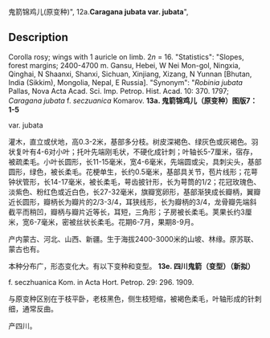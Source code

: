 鬼箭锦鸡儿(原变种)",
12a.**Caragana jubata var. jubata**",

## Description
Corolla rosy; wings with 1 auricle on limb. 2*n* = 16.
  "Statistics": "Slopes, forest margins; 2400-4700 m. Gansu, Hebei, W Nei Mon-gol, Ningxia, Qinghai, N Shaanxi, Shanxi, Sichuan, Xinjiang, Xizang, N Yunnan [Bhutan, India (Sikkim), Mongolia, Nepal, E Russia].
  "Synonym": "*Robinia jubata* Pallas, Nova Acta Acad. Sci. Imp. Petrop. Hist. Acad. 10: 370. 1797; *Caragana jubata* f. *seczuanica* Komarov.
**13a. 鬼箭锦鸡儿（原变种）图版7：1-5**

var. jubata

灌木，直立或伏地，高0.3-2米，基部多分枝。树皮深褐色、绿灰色或灰褐色。羽状复叶有4-6对小叶；托叶先端刚毛状，不硬化成针刺；叶轴长5-7厘米，宿存，被疏柔毛。小叶长圆形，长11-15毫米，宽4-6毫米，先端圆或尖，具刺尖头，基部圆形，绿色，被长柔毛。花梗单生，长约0.5毫米，基部具关节，苞片线形；花萼钟状管形，长14-17毫米，被长柔毛，萼齿披针形，长为萼筒的1/2；花冠玫瑰色、淡紫色、粉红色或近白色，长27-32毫米，旗瓣宽卵形，基部渐狭成长瓣柄，翼瓣近长圆形，瓣柄长为瓣片的2/3-3/4，耳狭线形，长为瓣柄的3/4，龙骨瓣先端斜截平而稍凹，瓣柄与瓣片近等长，耳短，三角形；子房被长柔毛。荚果长约3厘米，宽6-7毫米，密被丝状长柔毛。花期6-7月，果期8-9月。

产内蒙古、河北、山西、新疆。生于海拔2400-3000米的山坡、林缘。原苏联、蒙古也有。

本种分布广，形态变化大。有以下变种和变型。
**13e. 四川鬼箭（变型）（新拟）**

f. seczhuanica Kom. in Acta Hort. Petrop. 29: 296. 1909.

与原变种区别在于枝平卧，老枝黑色，侧生枝短缩，被褐色柔毛，叶轴形成的针刺细，通常反曲。

产四川。
